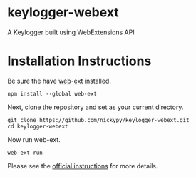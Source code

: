 # keylogger-webext

A Keylogger built using WebExtensions API

# Installation Instructions

Be sure the have [web-ext](https://developer.mozilla.org/en-US/Add-ons/WebExtensions/Getting_started_with_web-ext) installed.  
```
npm install --global web-ext
```

Next, clone the repository and set as your current directory.  
```
git clone https://github.com/nickypy/keylogger-webext.git
cd keylogger-webext
```

Now run web-ext.  
```
web-ext run
```

Please see the [official instructions](https://developer.mozilla.org/en-US/Add-ons/WebExtensions/Temporary_Installation_in_Firefox) for more details.  